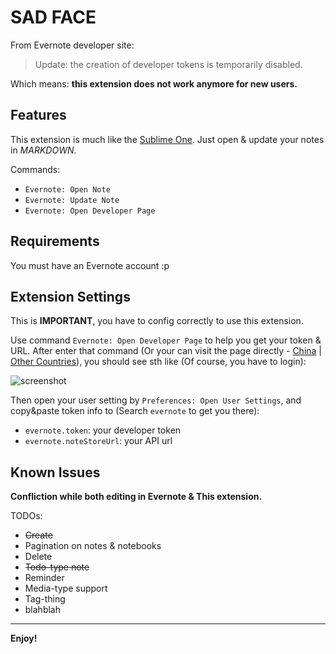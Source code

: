 # SAD FACE

From Evernote developer site:

> Update: the creation of developer tokens is temporarily disabled.

Which means: **this extension does not work anymore for new users.**

## Features

This extension is much like the [Sublime One](https://packagecontrol.io/packages/Evernote). Just open & update your notes in _MARKDOWN_.

Commands:

* `Evernote: Open Note`
* `Evernote: Update Note`
* `Evernote: Open Developer Page`

## Requirements

You must have an Evernote account :p

## Extension Settings

This is **IMPORTANT**, you have to config correctly to use this extension.

Use command `Evernote: Open Developer Page` to help you get your token & URL. After enter that command (Or your can visit the page directly - [China](https://app.yinxiang.com/api/DeveloperToken.action) | [Other Countries](https://www.evernote.com/api/DeveloperToken.action)), you should see sth like (Of course, you have to login):

![screenshot](images/screenshot.jpg)

Then open your user setting by `Preferences: Open User Settings`, and copy&paste token info to (Search `evernote` to get you there):

* `evernote.token`: your developer token
* `evernote.noteStoreUrl`: your API url

## Known Issues

**Confliction while both editing in Evernote & This extension.**

TODOs:

* <del>Create</del>
* Pagination on notes & notebooks
* Delete
* <del>Todo-type note</del>
* Reminder
* Media-type support
* Tag-thing
* blahblah

---

**Enjoy!**
